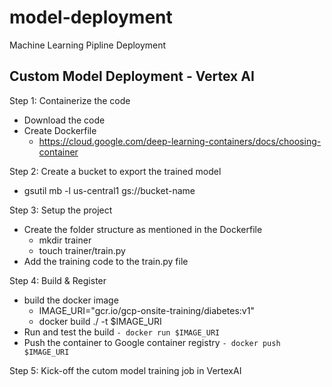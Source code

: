 # model-deployment
Machine Learning Pipline Deployment

## Custom Model Deployment - Vertex AI

Step 1: Containerize the code
- Download the code
- Create Dockerfile
    - https://cloud.google.com/deep-learning-containers/docs/choosing-container
        
Step 2: Create a bucket to export the trained model 
- gsutil mb -l us-central1 gs://bucket-name
    

Step 3: Setup the project
- Create the folder structure as mentioned in the Dockerfile
    - mkdir trainer
    - touch trainer/train.py
- Add the training code to the train.py file
    
Step 4: Build & Register
- build the docker image
    - IMAGE_URI="gcr.io/gcp-onsite-training/diabetes:v1"
    - docker build ./ -t $IMAGE_URI
- Run and test the build
    `- docker run $IMAGE_URI`
- Push the container to Google container registry
    `- docker push $IMAGE_URI`
    
Step 5: Kick-off the cutom model training job in VertexAI
